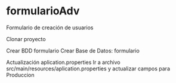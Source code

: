# formularioAdv
Formulario de creación de usuarios

Clonar proyecto

Crear BDD formulario
Crear Base de Datos: formulario

Actualización aplication.properties
Ir a archivo src/main/resources/aplication.properties y actualizar campos para Produccion
